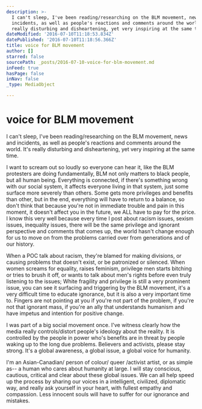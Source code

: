```yaml
---
description: >-
  I can't sleep, I've been reading/researching on the BLM movement, news and
  incidents, as well as people's reactions and comments around the world. It's
  really disturbing and disheartening, yet very inspiring at the same time. 
dateModified: '2016-07-10T11:18:53.834Z'
datePublished: '2016-07-10T11:18:56.366Z'
title: voice for BLM movement
author: []
starred: false
sourcePath: _posts/2016-07-10-voice-for-blm-movement.md
inFeed: true
hasPage: false
inNav: false
_type: MediaObject

---
```

# voice for BLM movement

I can't sleep, I've been reading/researching on the BLM movement, news and incidents, as well as people's reactions and comments around the world. It's really disturbing and disheartening, yet very inspiring at the same time. 

I want to scream out so loudly so everyone can hear it, like the BLM protesters are doing fundamentally, BLM not only matters to black people, but all human being. Everything is connected, if there's something wrong with our social system, it affects everyone living in that system, just some surface more severely than others. Some gets more privileges and benefits than other, but in the end, everything will have to return to a balance, so don't think that because you're not in immediate trouble and pain in this moment, it doesn't affect you in the future, we ALL have to pay for the price.   
I know this very well because every time I post about racism issues, sexism issues, inequality issues, there will be the same privilege and ignorant perspective and comments that comes up, the world hasn't change enough for us to move on from the problems carried over from generations and of our history. 

When a POC talk about racism, they're blamed for making divisions, or causing problems that doesn't exist, or be patronized or silenced. When women screams for equality, raises feminism, privilege men starts bitching or tries to brush it off, or wants to talk about men's rights before even truly listening to the issues; White fragility and privilege is still a very prominent issue, you can see it surfacing and triggering by the BLM movement, it's a very difficult time to educate ignorance, but it is also a very important time to. Fingers are not pointing at you if you're not part of the problem, if you're not that ignorant mass, if you're an ally that understands humanism and have impetus and intention for positive change. 

I was part of a big social movement once. I've witness clearly how the media really controls/distort people's ideology about the reality. It is controlled by the people in power who's benefits are in threat by people waking up to the long due problems. Believers and activists, please stay strong. It's a global awareness, a global issue, a global voice for humanity. 

I'm an Asian-Canadian/ person of colour/ queer /activist artist, or as simple as-- a human who cares about humanity at large. I will stay conscious, cautious, critical and clear about these global issues. We can all help speed up the process by sharing our voices in a intelligent, civilized, diplomatic way, and really ask yourself in your heart, with fullest empathy and compassion. Less innocent souls will have to suffer for our ignorance and mistakes.